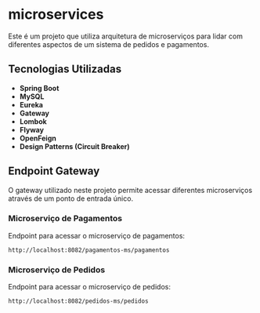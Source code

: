 # microservices

Este é um projeto que utiliza arquitetura de microserviços para lidar com diferentes aspectos de um sistema de pedidos e pagamentos.

## Tecnologias Utilizadas

- **Spring Boot**
- **MySQL**
- **Eureka**
- **Gateway**
- **Lombok**
- **Flyway**
- **OpenFeign**
- **Design Patterns (Circuit Breaker)**

## Endpoint Gateway

O gateway utilizado neste projeto permite acessar diferentes microserviços através de um ponto de entrada único.

### Microserviço de Pagamentos

Endpoint para acessar o microserviço de pagamentos:

``` http://localhost:8082/pagamentos-ms/pagamentos ```


### Microserviço de Pedidos

Endpoint para acessar o microserviço de pedidos:

```http://localhost:8082/pedidos-ms/pedidos```
